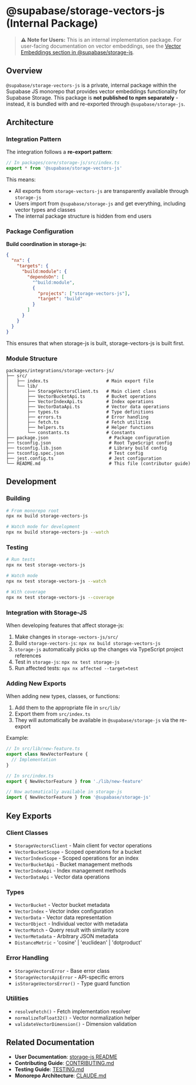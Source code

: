 # @supabase/storage-vectors-js (Internal Package)

> **⚠️ Note for Users:** This is an internal implementation package. For user-facing documentation on vector embeddings, see the [Vector Embeddings section in @supabase/storage-js](../../core/storage-js/README.md#vector-embeddings).

## Overview

`@supabase/storage-vectors-js` is a private, internal package within the Supabase JS monorepo that provides vector embeddings functionality for Supabase Storage. This package is **not published to npm separately** - instead, it is bundled with and re-exported through `@supabase/storage-js`.

## Architecture

### Integration Pattern

The integration follows a **re-export pattern**:

```typescript
// In packages/core/storage-js/src/index.ts
export * from '@supabase/storage-vectors-js'
```

This means:
- All exports from `storage-vectors-js` are transparently available through `storage-js`
- Users import from `@supabase/storage-js` and get everything, including vector types and classes
- The internal package structure is hidden from end users

### Package Configuration

**Build coordination in storage-js:**

```json
{
  "nx": {
    "targets": {
      "build:module": {
        "dependsOn": [
          "^build:module",
          {
            "projects": ["storage-vectors-js"],
            "target": "build"
          }
        ]
      }
    }
  }
}
```

This ensures that when storage-js is built, storage-vectors-js is built first.

### Module Structure

```
packages/integrations/storage-vectors-js/
├── src/
│   ├── index.ts                      # Main export file
│   └── lib/
│       ├── StorageVectorsClient.ts   # Main client class
│       ├── VectorBucketApi.ts        # Bucket operations
│       ├── VectorIndexApi.ts         # Index operations
│       ├── VectorDataApi.ts          # Vector data operations
│       ├── types.ts                  # Type definitions
│       ├── errors.ts                 # Error handling
│       ├── fetch.ts                  # Fetch utilities
│       ├── helpers.ts                # Helper functions
│       └── constants.ts              # Constants
├── package.json                       # Package configuration
├── tsconfig.json                      # Root TypeScript config
├── tsconfig.lib.json                  # Library build config
├── tsconfig.spec.json                 # Test config
├── jest.config.ts                     # Jest configuration
└── README.md                          # This file (contributor guide)
```

## Development

### Building

```bash
# From monorepo root
npx nx build storage-vectors-js

# Watch mode for development
npx nx build storage-vectors-js --watch
```

### Testing

```bash
# Run tests
npx nx test storage-vectors-js

# Watch mode
npx nx test storage-vectors-js --watch

# With coverage
npx nx test storage-vectors-js --coverage
```

### Integration with Storage-JS

When developing features that affect storage-js:

1. Make changes in `storage-vectors-js/src/`
2. Build `storage-vectors-js`: `npx nx build storage-vectors-js`
3. `storage-js` automatically picks up the changes via TypeScript project references
4. Test in `storage-js`: `npx nx test storage-js`
5. Run affected tests: `npx nx affected --target=test`

### Adding New Exports

When adding new types, classes, or functions:

1. Add them to the appropriate file in `src/lib/`
2. Export them from `src/index.ts`
3. They will automatically be available in `@supabase/storage-js` via the re-export

Example:

```typescript
// In src/lib/new-feature.ts
export class NewVectorFeature {
  // Implementation
}

// In src/index.ts
export { NewVectorFeature } from './lib/new-feature'

// Now automatically available in storage-js
import { NewVectorFeature } from '@supabase/storage-js'
```

## Key Exports

### Client Classes

- `StorageVectorsClient` - Main client for vector operations
- `VectorBucketScope` - Scoped operations for a bucket
- `VectorIndexScope` - Scoped operations for an index
- `VectorBucketApi` - Bucket management methods
- `VectorIndexApi` - Index management methods
- `VectorDataApi` - Vector data operations

### Types

- `VectorBucket` - Vector bucket metadata
- `VectorIndex` - Vector index configuration
- `VectorData` - Vector data representation
- `VectorObject` - Individual vector with metadata
- `VectorMatch` - Query result with similarity score
- `VectorMetadata` - Arbitrary JSON metadata
- `DistanceMetric` - 'cosine' | 'euclidean' | 'dotproduct'

### Error Handling

- `StorageVectorsError` - Base error class
- `StorageVectorsApiError` - API-specific errors
- `isStorageVectorsError()` - Type guard function

### Utilities

- `resolveFetch()` - Fetch implementation resolver
- `normalizeToFloat32()` - Vector normalization helper
- `validateVectorDimension()` - Dimension validation

## Related Documentation

- **User Documentation**: [storage-js README](../../core/storage-js/README.md#vector-embeddings)
- **Contributing Guide**: [CONTRIBUTING.md](../../../CONTRIBUTING.md)
- **Testing Guide**: [TESTING.md](../../../docs/TESTING.md)
- **Monorepo Architecture**: [CLAUDE.md](../../../CLAUDE.md)
